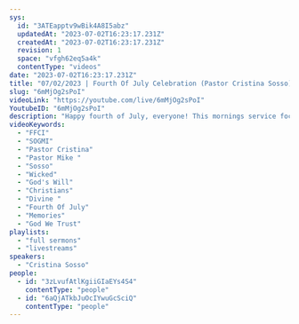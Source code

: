 ```yaml
---
sys:
  id: "3ATEapptv9wBik4A8I5abz"
  updatedAt: "2023-07-02T16:23:17.231Z"
  createdAt: "2023-07-02T16:23:17.231Z"
  revision: 1
  space: "vfgh62eq5a4k"
  contentType: "videos"
date: "2023-07-02T16:23:17.231Z"
title: "07/02/2023 | Fourth Of July Celebration (Pastor Cristina Sosso)"
slug: "6mMjOg2sPoI"
videoLink: "https://youtube.com/live/6mMjOg2sPoI"
YoutubeID: "6mMjOg2sPoI"
description: "Happy fourth of July, everyone! This mornings service focused on the foundation of the United States, we are a nation under God. Examples were given of all the occasions that our Father God lifted His hands against those who tried to take what we have dedicated to Him. Though we may not like what has happened in the past, it is important to keep in mind where we came from. Now we are to focus on the great commission and the goodness of our God, everything He is doing for this nation, and not to focus on the ugly that is going on around us. If we forget that we risk the wicked continuing to run this nation. We were all wicked once and sadly behind closed doors some of us are, now is is the time to correct and pray for those who push back on our Fathers will. This sermon was released at Freedom Fellowship Church International on July 2, 2023 by Pastor Cristina Sosso\n"
videoKeywords:
  - "FFCI"
  - "SOGMI"
  - "Pastor Cristina"
  - "Pastor Mike "
  - "Sosso"
  - "Wicked"
  - "God's Will"
  - "Christians"
  - "Divine "
  - "Fourth Of July"
  - "Memories"
  - "God We Trust"
playlists:
  - "full sermons"
  - "livestreams"
speakers:
  - "Cristina Sosso"
people:
  - id: "3zLvufAtlKgiiGIaEYs4S4"
    contentType: "people"
  - id: "6aQjATkbJuOcIYwuGcSciQ"
    contentType: "people"
---
```


